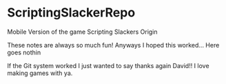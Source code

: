 # ScriptingSlackerRepo
Mobile Version of the game Scripting Slackers Origin

These notes are always so much fun! Anyways I hoped this worked... Here goes nothin

If the Git system worked I just wanted to say thanks again David!! I love making games with ya.
